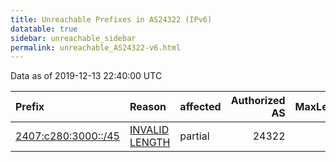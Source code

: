 ```yaml
---
title: Unreachable Prefixes in AS24322 (IPv6)
datatable: true
sidebar: unreachable_sidebar
permalink: unreachable_AS24322-v6.html
---
```


Data as of 2019-12-13 22:40:00 UTC


<div class="datatable-begin"></div>

| Prefix                                                           | Reason                                                                                                        | affected   |   Authorized AS |   MaxLength | Anchor                                       |   unreachable /48s |
|:-----------------------------------------------------------------|:--------------------------------------------------------------------------------------------------------------|:-----------|----------------:|------------:|:---------------------------------------------|-------------------:|
| [2407:c280:3000::/45](https://stat.ripe.net/2407:c280:3000::/45) | [INVALID LENGTH](https://rpki-validator.ripe.net/announcement-preview?asn=AS24322&prefix=2407:c280:3000::/45) | partial    |           24322 |          32 | [APNIC](unreachable_APNIC_RPKI_Root-v6.html) |                  8 |

<div class="datatable-end"></div>
